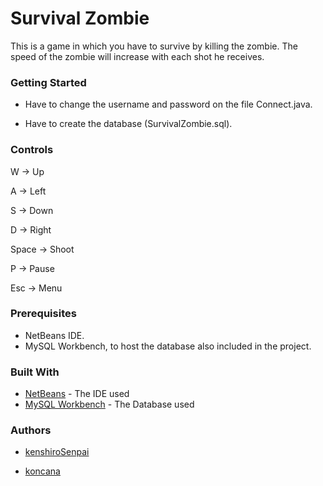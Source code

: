 # Survival Zombie

  This is a game in which you have to survive by killing the zombie. The speed of the zombie will increase with each shot he receives.
  
### Getting Started  

 * Have to change the username and password on the file Connect.java. 
 
 * Have to create the database (SurvivalZombie.sql).
  
### Controls

 W -> Up
 
 A -> Left
 
 S -> Down
 
 D -> Right
 
 Space -> Shoot
 
 P -> Pause
 
 Esc -> Menu
 
### Prerequisites

* NetBeans IDE.
* MySQL Workbench, to host the database also included in the project.

### Built With 

* [NetBeans](https://netbeans.apache.org/download/nb110/) - The IDE used
* [MySQL Workbench](https://www.mysql.com/products/workbench/) - The Database used

### Authors

* [kenshiroSenpai](https://github.com/kenshiroSenpai)

* [koncana](https://github.com/koncana)
  

